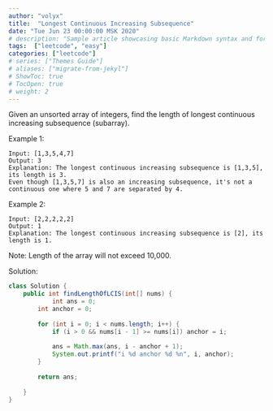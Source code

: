 ```yaml
---
author: "volyx"
title:  "Longest Continuous Increasing Subsequence"
date: "Tue Jun 23 00:00:00 MSK 2020"
# description: "Sample article showcasing basic Markdown syntax and formatting for HTML elements."
tags:  ["leetcode", "easy"]
categories: ["leetcode"]
# series: ["Themes Guide"]
# aliases: ["migrate-from-jekyl"]
# ShowToc: true
# TocOpen: true
# weight: 2
---
```


Given an unsorted array of integers, find the length of longest continuous increasing subsequence (subarray).

Example 1:
```
Input: [1,3,5,4,7]
Output: 3
Explanation: The longest continuous increasing subsequence is [1,3,5], its length is 3. 
Even though [1,3,5,7] is also an increasing subsequence, it's not a continuous one where 5 and 7 are separated by 4. 
```

Example 2:
```
Input: [2,2,2,2,2]
Output: 1
Explanation: The longest continuous increasing subsequence is [2], its length is 1. 
```

Note: Length of the array will not exceed 10,000. 

Solution:

```java
class Solution {
    public int findLengthOfLCIS(int[] nums) {
            int ans = 0;
        int anchor = 0;
        
        for (int i = 0; i < nums.length; i++) {
            if (i > 0 && nums[i - 1] >= nums[i]) anchor = i;
            
            ans = Math.max(ans, i - anchor + 1);
            System.out.printf("i %d anchor %d %n", i, anchor);
        }
        
        return ans;
        
    }
}


